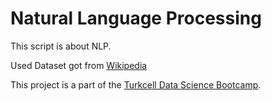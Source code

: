 # Natural Language Processing

This script is about NLP.

Used Dataset got from [Wikipedia](https://en.wikipedia.org/wiki/Main_Page)


This project is a part of the [Turkcell Data Science Bootcamp](https://gelecegiyazanlar.turkcell.com.tr/gelecegi-yazanlar).